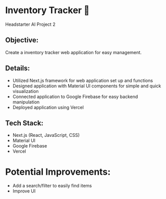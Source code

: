# Inventory Tracker 📒
Headstarter AI Project 2 

## Objective:
Create a inventory tracker web application for easy management.

## Details:
- Utilized Next.js framework for web application set up and functions
- Designed application with Material UI components for simple and quick visualization
- Connected application to Google Firebase for easy backend manipulation
- Deployed application using Vercel

## Tech Stack:
- Next.js (React, JavaScript, CSS)
- Material UI
- Google Firebase
- Vercel

# Potential Improvements: 
- Add a search/filter to easily find items
- Improve UI



